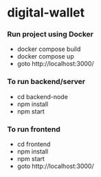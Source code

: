 # digital-wallet

### Run project using Docker
- docker compose build
- docker compose up
- goto http://localhost:3000/

### To run backend/server
- cd backend-node
- npm install
- npm start

### To run frontend
- cd frontend
- npm install
- npm start
- goto http://localhost:3000/

